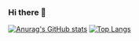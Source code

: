 ### Hi there 👋

[![Anurag's GitHub stats](https://github-readme-stats.vercel.app/api?username=runedemonic&show_icons=true&theme=midnight-purple)](https://github.com/runedemonic?tab=repositories)
[![Top Langs](https://github-readme-stats.vercel.app/api/top-langs/?username=runedemonic)](https://github.com/runedemonic?tab=repositories)
<!--
**runedemonic/runedemonic** is a ✨ _special_ ✨ repository because its `README.md` (this file) appears on your GitHub profile.

Here are some ideas to get you started:

- 🔭 I’m currently working on ...
- 🌱 I’m currently learning ...
- 👯 I’m looking to collaborate on ...
- 🤔 I’m looking for help with ...
- 💬 Ask me about ...
- 📫 How to reach me: ...
- 😄 Pronouns: ...
- ⚡ Fun fact: ...
-->
